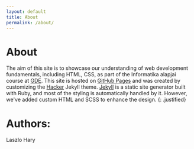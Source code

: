 ```yaml
---
layout: default
title: About
permalink: /about/
---
```

# About

The aim of this site is to showcase our understanding of web development fundamentals, including HTML, CSS, as part of the Informatika alapjai course at [GDE](https://gde.hu/). This site is hosted on [GitHub Pages](https://pages.github.com/) and was created by customizing the [Hacker](https://github.com/pages-themes/hacker) Jekyll theme. [Jekyll](https://jekyllrb.com/) is a static site generator built with Ruby, and most of the styling is automatically handled by it. However, we've added custom HTML and SCSS to enhance the design.
{: .justified}

# Authors: 

<a href="https://www.linkedin.com/in/l%C3%A1szl%C3%B3-h%C3%A1ry-297576ba/" target="_blank" style="text-decoration:none;">
    <i class="fab fa-linkedin" style="font-size: 24px; color: #0077B5;"></i> Laszlo Hary
</a>
